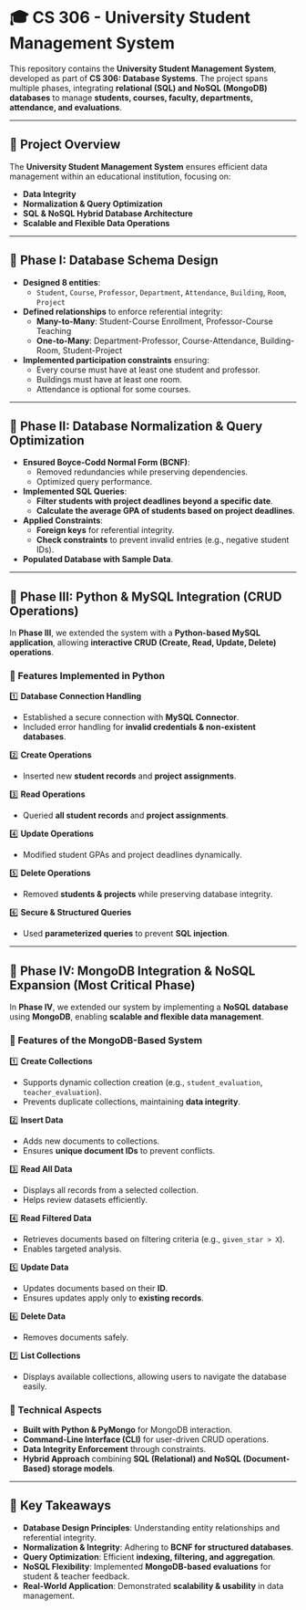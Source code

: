 # 🎓 CS 306 - University Student Management System

This repository contains the **University Student Management System**, developed as part of **CS 306: Database Systems**. The project spans multiple phases, integrating **relational (SQL) and NoSQL (MongoDB) databases** to manage **students, courses, faculty, departments, attendance, and evaluations**.

---

## 📌 Project Overview
The **University Student Management System** ensures efficient data management within an educational institution, focusing on:
- **Data Integrity**
- **Normalization & Query Optimization**
- **SQL & NoSQL Hybrid Database Architecture**
- **Scalable and Flexible Data Operations**

---

## 🔹 Phase I: Database Schema Design
- **Designed 8 entities**:  
  - `Student`, `Course`, `Professor`, `Department`, `Attendance`, `Building`, `Room`, `Project`
- **Defined relationships** to enforce referential integrity:
  - **Many-to-Many**: Student-Course Enrollment, Professor-Course Teaching
  - **One-to-Many**: Department-Professor, Course-Attendance, Building-Room, Student-Project
- **Implemented participation constraints** ensuring:
  - Every course must have at least one student and professor.
  - Buildings must have at least one room.
  - Attendance is optional for some courses.

---

## 🔹 Phase II: Database Normalization & Query Optimization
- **Ensured Boyce-Codd Normal Form (BCNF)**:
  - Removed redundancies while preserving dependencies.
  - Optimized query performance.
- **Implemented SQL Queries**:
  - **Filter students with project deadlines beyond a specific date**.
  - **Calculate the average GPA of students based on project deadlines**.
- **Applied Constraints**:
  - **Foreign keys** for referential integrity.
  - **Check constraints** to prevent invalid entries (e.g., negative student IDs).
- **Populated Database with Sample Data**.

---

## 🔹 Phase III: Python & MySQL Integration (CRUD Operations)
In **Phase III**, we extended the system with a **Python-based MySQL application**, allowing **interactive CRUD (Create, Read, Update, Delete) operations**.

### **🚀 Features Implemented in Python**
1️⃣ **Database Connection Handling**  
   - Established a secure connection with **MySQL Connector**.  
   - Included error handling for **invalid credentials & non-existent databases**.  

2️⃣ **Create Operations**  
   - Inserted new **student records** and **project assignments**.  

3️⃣ **Read Operations**  
   - Queried **all student records** and **project assignments**.  

4️⃣ **Update Operations**  
   - Modified student GPAs and project deadlines dynamically.  

5️⃣ **Delete Operations**  
   - Removed **students & projects** while preserving database integrity.  

6️⃣ **Secure & Structured Queries**  
   - Used **parameterized queries** to prevent **SQL injection**.  

---

## 🔹 Phase IV: MongoDB Integration & NoSQL Expansion (Most Critical Phase)
In **Phase IV**, we extended our system by implementing a **NoSQL database** using **MongoDB**, enabling **scalable and flexible data management**.

### **🚀 Features of the MongoDB-Based System**
1️⃣ **Create Collections**  
   - Supports dynamic collection creation (e.g., `student_evaluation`, `teacher_evaluation`).  
   - Prevents duplicate collections, maintaining **data integrity**.

2️⃣ **Insert Data**  
   - Adds new documents to collections.  
   - Ensures **unique document IDs** to prevent conflicts.  

3️⃣ **Read All Data**  
   - Displays all records from a selected collection.  
   - Helps review datasets efficiently.  

4️⃣ **Read Filtered Data**  
   - Retrieves documents based on filtering criteria (e.g., `given_star > X`).  
   - Enables targeted analysis.  

5️⃣ **Update Data**  
   - Updates documents based on their **ID**.  
   - Ensures updates apply only to **existing records**.  

6️⃣ **Delete Data**  
   - Removes documents safely.  

7️⃣ **List Collections**  
   - Displays available collections, allowing users to navigate the database easily.  

### **🔧 Technical Aspects**
- **Built with Python & PyMongo** for MongoDB interaction.  
- **Command-Line Interface (CLI)** for user-driven CRUD operations.  
- **Data Integrity Enforcement** through constraints.  
- **Hybrid Approach** combining **SQL (Relational) and NoSQL (Document-Based) storage models**.  

---

## 📌 Key Takeaways
- **Database Design Principles**: Understanding entity relationships and referential integrity.
- **Normalization & Integrity**: Adhering to **BCNF for structured databases**.
- **Query Optimization**: Efficient **indexing, filtering, and aggregation**.
- **NoSQL Flexibility**: Implemented **MongoDB-based evaluations** for student & teacher feedback.
- **Real-World Application**: Demonstrated **scalability & usability** in data management.
